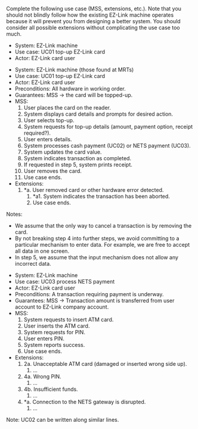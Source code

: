 <link rel="stylesheet" href="{{baseUrl}}/css/common.css">

<panel header="{{ icon_Q_A }} EZ-Link top-up use case">
<question type="text">

Complete the following use case (MSS, extensions, etc.). Note that you should not blindly follow how the existing  <tooltip content="A type of a cash card topup machine">EZ-Link machine</tooltip> operates because it will prevent you from designing a better system.  You should consider all possible extensions without complicating the use case too much.

<box>

* System: EZ-Link machine
* Use case: UC01 top-up EZ-Link card
* Actor: EZ-Link card user

</box>

<div slot="answer">

<box>
  <div>
    <ul>
      <li>System: EZ-Link machine (those found at MRTs)</li>
      <li>Use case: UC01 top-up EZ-Link card</li>
      <li>Actor: EZ-Link card user</li>
      <li>Preconditions: All hardware in working order.</li>
      <li>Guarantees: MSS → the card will be topped-up.</li>
      <li>MSS:
        <ol>
          <li>User places the card on the reader.</li>
          <li>System displays card details and prompts for desired action.</li>
          <li>User selects top-up.</li>
          <li>System requests for top-up details (amount, payment option, receipt required?).</li>
          <li>User enters details.</li>
          <li>System processes <span class="underline">cash payment (UC02)</span> or <span class="underline">NETS payment (UC03).</span></li>
          <li>System updates the card value.</li>
          <li>System indicates transaction as completed.</li>
          <li>If requested in step 5, system prints receipt.</li>
          <li>User removes the card.</li>
          <li class="custom-bullet-point">Use case ends.</li>
        </ol>
      </li>
      <li> Extensions:
        <ol class="custom-bullet-list">
          <li>*a. User removed card or other hardware error detected.
            <ol class="custom-bullet-list">
              <li>*a1. System indicates the transaction has been aborted.</li>
              <li>Use case ends.</li>
            </ol>
          </li>
        </ol>
      </li>
    </ul>
  </div>

Notes:
* We assume that the only way to cancel a transaction is by removing the card.
* By not breaking step 4 into further steps, we avoid committing to a particular mechanism to enter data. For example, we are free to accept all data in one screen.
* In step 5, we assume that the input mechanism does not allow any incorrect data.

</box>

<box>
  <div>
    <ul>
      <li>System: EZ-Link machine</li>
      <li>Use case: UC03 process NETS payment</li>
      <li>Actor: EZ-Link card user</li>
      <li>Preconditions: A transaction requiring payment is underway.</li>
      <li>Guarantees: MSS → Transaction amount is transferred from user account to EZ-Link company account.</li>
      <li>MSS:
        <ol>
          <li>System requests to insert ATM card.</li>
          <li>User inserts the ATM card.</li>
          <li>System requests for PIN.</li>
          <li>User enters PIN.</li>
          <li>System reports success.</li>
          <li class="custom-bullet-point">Use case ends.</li>
        </ol>
      </li>
      <li> Extensions:
        <ol class="custom-bullet-list">
          <li>2a. Unacceptable ATM card (damaged or inserted wrong side up).
            <ol class="custom-bullet-list">
              <li>...</li>
            </ol>
          </li>
          <li>4a. Wrong PIN.
            <ol class="custom-bullet-list">
              <li>...</li>
            </ol>
          </li>
          <li>4b. Insufficient funds.
            <ol class="custom-bullet-list">
              <li>...</li>
            </ol>
          </li>
          <li>*a. Connection to the NETS gateway is disrupted.
            <ol class="custom-bullet-list">
              <li>...</li>
            </ol>
          </li>
        </ol>
      </li>
    </ul>
  </div>

Note: UC02 can be written along similar lines.

</box>

</div>
</question>
</panel>
